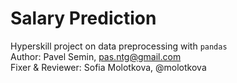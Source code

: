 # Salary Prediction
Hyperskill project on data preprocessing with `pandas`  
Author: Pavel Semin, pas.ntg@gmail.com  
Fixer & Reviewer: Sofia Molotkova, @molotkova
